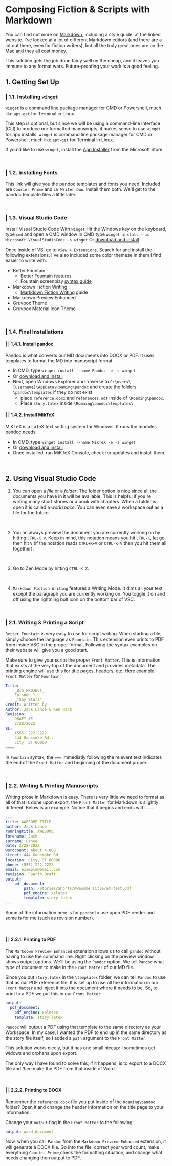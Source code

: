 # Composing Fiction & Scripts with Markdown

You can find out more on [Markdown], including a style guide, at the linked website. I've looked at a lot of different Markdown editors (and there are a lot out there, even for fiction writers), but all the truly great ones are on the Mac and they all cost money.

This solution gets the job done fairly well on the cheap, and it leaves you immune to any format wars. Future-proofing your work is a good feeling.

## 1. Getting Set Up

### | 1.1.  Installing `winget`

`winget` is a command line package manager for CMD or Powershell, much like `apt-get` for Terminal in Linux.

This step is optional, but since we will be using a command-line interface (CLI) to produce our formatted manuscripts, it makes sense to use  `winget` for app installs. `winget` is command line package manager for CMD or Powershell, much like `apt-get` for Terminal in Linux.

If you'd like to use `winget`, install the [App Installer] from the Microsoft Store.

<br/>

### | 1.2. Installing Fonts

[This link] will give you the pandoc templates and fonts you need. Included are `Courier Prime` and `iA Writer Duo`. Install them both. We'll get to the pandoc template files a little later.

<br/>

### | 1.3. Visual Studio Code

Install Visual Studio Code With `winget`
Hit the Windows key on the keyboard, type `cmd` and open a CMD window
In CMD type `winget install --id Microsoft.VisualStudioCode -s winget`
Or [download and install][1]

Once inside of VS, go to `View > Extensions`. Search for and install the following extensions. I've also included some color themese in them I find easier to write with:

- Better Fountain
  - [Better Fountain] features
  - Fountain screenplay [syntax guide]
- Markdown Fiction Writing
  - [Markdown Fiction Writing] guide
- Markdown Preview Enhanced
- Gruvbox Theme
- Gruvbox Material Icon Theme

<br/>

### | 1.4. Final Installations

#### | | 1.4.1.  Install pandoc

Pandoc is what converts our MD documents into DOCX or PDF. It uses templates to format the MD into manuscript format.

- In CMD, type `winget install --name Pandoc -e -s winget`
- Or [download and install][2]
- Next, open Windows Explorer and traverse to `C:\users\[username]\AppData\Roaming\pandoc` and create the folders `\pandoc\templates` if they do not exist.
    - place `reference.docx` and `references.odt` inside of `\Roaming\pandoc`. 
    - Place `story.latex` inside `\Romaing\pandoc\templates\`
  
#### | | 1.4.2. Install MikTeX

MiKTeX is a LaTeX text setting system for Windows. It runs the modules pandoc needs.

- In CMD, type `winget install --name MiKTeX -e -s winget`
- Or [download and install][3]
- Once installed, run MiKTeX Console, check for updates and install them.

<br/> 

## 2. Using Visual Studio Code

1. You can open a *file* or a *folder*. The folder option is nice since all the documents you have in it will be available. This is helpful if you're writing many short stories or a book with chapters. When a folder is open it is called a *workspace*. You can even save a workspace out as a file for the future.

<br/>

2. You an always preview the document you are currently working on by hitting `CTRL-K V`. Keep in mind, this notation means you hit `CTRL-K`, let go, then hit `V` (if the notation reads `CTRL+K+V` or `CTRL-K-V` then you hit them all together).

<br/>

3. Go to Zen Mode by hitting `CTRL-K Z`.

<br/>

4. `Markdown Fiction Writing` features a Writing Mode. It dims all your text except the paragraph you are currently working on. You toggle it on and off using the lightning bolt icon on the bottom bar of VSC.

<br/>

### | 2.1. Writing & Printing a Script

`Better Fountain` is very easy to use for script writing. When starting a file, simply choose the language as `Fountain`. This extension even prints to PDF from inside VSC in the proper format. Following the syntax examples on their website will give you a good start. 

Make sure to give your script the proper `Front Matter`. This is information that exists at the very top of the document and provides metadata. The printing engine will use this for title pages, headers, etc. Here example `Front Matter` for `Fountain`:
```yaml
Title: 
    _BIG PROJECT_
    Episode 1
    _"Say Stuff"_
Credit: Written by
Author: Jack Lance & Ken Hark
Revision: 
    DRAFT #5
    2/28/2022
BL: 
    (555) 222-2222
    444 Gunsmoke Rd..
    City, ST 00000
====
```
In `Fountain` syntax, the `===` immediatly following the relevant text indicates the end of the `Front Matter` and beginning of the document proper.

<br/>

### | 2.2. Writing & Printing Manuscripts

Writing prose in Markdown is easy. There is very little we need to format as all of that is done upon export. the `Front Matter` for Markdown is slightly different. Below is an example. Notice that it begins and ends with `---`.

```yaml
---
title: AWESOME TITLE
author: Jack Lance
runningtitle: AWESOME
forename: Jack
surname: Lance
date: 2/28/2022
wordcount: about 4,000
street: 444 Gunsmoke Rd.
location: City, ST 00000
phone: (555) 222-2222
email: example@email.com
revision: Fourth Draft
output: 
    pdf_document: 
        path: /Stories/Shorts/Awesome Title/at-test.pdf
        pdf_engine: xelatex
        template: story.latex
---
```
Some of the information here is for `pandoc` to use upon PDF render and some is for me (such as revision number). 

<br/>

#### | | 2.2.1.  Printing to PDF
The `Markdown Preview Enhanced` extension allows us to call `pandoc` without having to use the command line. Right clicking on the preview window shows output options. We'll be using the `Pandoc` option. We tell `Pandoc` what type of document to make in the `Front Matter` of our MD file.

Since you put `story.latex` in the `\templates` folder, we can tell `Pandoc` to use that as our PDF reference file. It is set up to use all the information in our `Front Matter` and inject it into the document where it needs to be. So, to print to a PDF we put this in our `Front Matter`
```yaml
output: 
  pdf_document:
    pdf_engine: xeletex
    template: story.latex
```
`Pandoc` will output a PDF using that template to the same directory as your Workspace. In my case, I wanted the PDF to end up in the same directory as the story file itself, so I added a `path` argument to the `Front Matter`.

This solution works nicely, but it has one small hiccup: I sometimes get widows and orphans upon export. 

The only way I have found to solve this, if it happens, is to export to a DOCX file and *then* make the PDF from that inside of Word.

<br/>

#### | | 2.2.2. Printing to DOCX
Remember the `reference.docx` file you put inside of the `Roaming\pandoc` folder? Open it and change the header information on the title page to your information.

Change your `output` flag in the `Front Matter` to the following:
```yaml
output: word_document
```
Now, when you call `Pandoc` from the `Markdown Preview Enhanced` extension, it will generate a DOCX file. Go into the file, correct your word count, make everything `Courier Prime`,check the formatting situation, and change what needs changing then output to PDF.

[Markdown]: https://www.markdownguide.org/
[App Installer]: https://www.microsoft.com/en-us/p/app-installer/9nblggh4nns1?activetab=pivot:overviewtab
[This link]: https://drive.google.com/drive/folders/1Wu5dsovAlW5dyiiXrWgIjjYLrN1lncJ9?usp=sharing
[1]: https://code.visualstudio.com
[Better Fountain]: https://marketplace.visualstudio.com/items?itemName=piersdeseilligny.betterfountain
[syntax guide]: https://www.fountain.io/syntax
[Markdown Fiction Writing]: https://zoctarine.github.io/vscode-fiction-writer/
[2]: https://pandoc.org/installing.html
[3]: https://miktex.org/download
